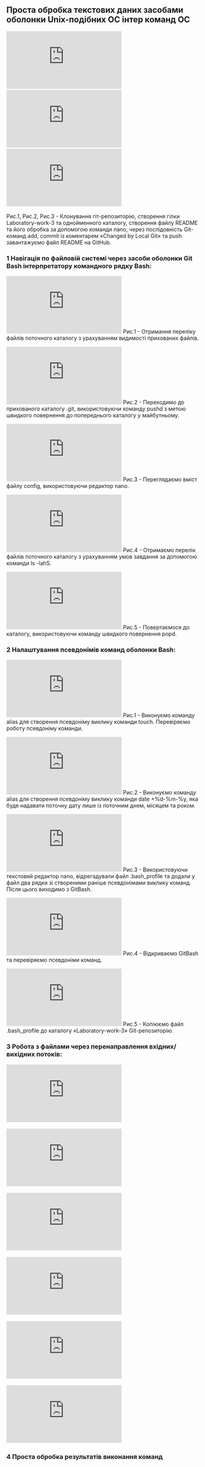 ## Проста обробка текстових даних засобами оболонки Unix-подібних ОС інтер команд ОС

![Рис1](https://github.com/KostyaBalaban/Laboratory-work-3/blob/main/Laboratory-work-3/imagesforREADME/2.1.1.pdf)
![Рис2](https://github.com/KostyaBalaban/Laboratory-work-3/blob/main/Laboratory-work-3/imagesforREADME/2.1.1.5.pdf)
![Рис3](https://github.com/KostyaBalaban/Laboratory-work-3/blob/main/Laboratory-work-3/imagesforREADME/2.1.1.6.pdf)

Рис.1, Рис.2, Рис.3 - Клонування гіт-репозиторію, створення гілки Laboratory-work-3 та однойменного каталогу, створення файлу README та його обробка за допомогою команди nano, через послідовність Git-команд add, commit із коментарем «Changed by Local Git» та push завантажуємо файл README на GitHub.

### 1 Навігація по файловій системі через засоби оболонки Git Bash інтерпретатору командного рядку Bash:

![image](https://github.com/KostyaBalaban/Laboratory-work-3/blob/main/Laboratory-work-3/imagesforREADME/2.2.1.pdf)
Рис.1 - Отримання переліку файлів поточного каталогу з урахуванням видимості прихованих файлів.

![image](https://github.com/KostyaBalaban/Laboratory-work-3/blob/main/Laboratory-work-3/imagesforREADME/2.2.2.pdf)
Рис.2 - Переходимо до прихованого каталогу .git, використовуючи команду pushd з метою швидкого повернення до попереднього каталогу у майбутньому.

![image](https://github.com/KostyaBalaban/Laboratory-work-3/blob/main/Laboratory-work-3/imagesforREADME/2.2.3.pdf)
Рис.3 - Переглядаємо вміст файлу config, використовуючи редактор nano.

![image](https://github.com/KostyaBalaban/Laboratory-work-3/blob/main/Laboratory-work-3/imagesforREADME/2.2.4.pdf)
Рис.4 - Отримаємо перелік файлів поточного каталогу з урахуванням умов завдання за допомогою команди ls -lahS.

![image](https://github.com/KostyaBalaban/Laboratory-work-3/blob/main/Laboratory-work-3/imagesforREADME/2.2.5.pdf)
Рис.5 - Повертаємося до каталогу, використовуючи команду швидкого повернення popd.

### 2 Налаштування псевдонімів команд оболонки Bash:

![image](https://github.com/KostyaBalaban/Laboratory-work-3/blob/main/Laboratory-work-3/imagesforREADME/2.3.1.pdf)
Рис.1 - Виконуємо команду alias для створення псевдоніму виклику команди touch. Перевіряємо роботу псевдоніму команди.

![image](https://github.com/KostyaBalaban/Laboratory-work-3/blob/main/Laboratory-work-3/imagesforREADME/2.3.2.pdf)
Рис.2 - Виконуємо команду alias для створення псевдоніму виклику команди date +%d-%m-%y, яка буде надавати поточну дату лише із поточним днем, місяцем та роком. 

![image](https://github.com/KostyaBalaban/Laboratory-work-3/blob/main/Laboratory-work-3/imagesforREADME/2.3.3.pdf)
Рис.3 - Використовуючи текстовий редактор nano, відрегадували файл .bash_profile та додали у файл два рядки зі створеними раніше псевдонімами виклику команд. Після цього виходимо з GitBash.

![image](https://github.com/KostyaBalaban/Laboratory-work-3/blob/main/Laboratory-work-3/imagesforREADME/2.3.5.pdf)
Рис.4 - Відкриваємо GitBash та перевіряємо псевдоніми команд.

![image](https://github.com/KostyaBalaban/Laboratory-work-3/blob/main/Laboratory-work-3/imagesforREADME/2.3.6.pdf)
Рис.5 - Копіюємо файл .bash_profile до каталогу «Laboratory-work-3» Git-репозиторію.

### 3 Робота з файлами через перенаправлення вхідних/вихідних потоків:

![image](https://github.com/KostyaBalaban/Laboratory-work-3/blob/main/Laboratory-work-3/imagesforREADME/2.4.1.pdf)


![image](https://github.com/KostyaBalaban/Laboratory-work-3/blob/main/Laboratory-work-3/imagesforREADME/2.4.2.pdf)


![image](https://github.com/KostyaBalaban/Laboratory-work-3/blob/main/Laboratory-work-3/imagesforREADME/2.4.3.pdf)


![image](https://github.com/KostyaBalaban/Laboratory-work-3/blob/main/Laboratory-work-3/imagesforREADME/2.4.4.pdf)


![image](https://github.com/KostyaBalaban/Laboratory-work-3/blob/main/Laboratory-work-3/imagesforREADME/2.4.5.pdf)


![image](https://github.com/KostyaBalaban/Laboratory-work-3/blob/main/Laboratory-work-3/imagesforREADME/2.4.6.pdf)


### 4 Проста обробка результатів виконання команд
